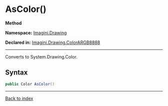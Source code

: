 # AsColor()

**Method**

**Namespace:** [Imagini.Drawing](Imagini.Drawing.md)

**Declared in:** [Imagini.Drawing.ColorARGB8888](Imagini.Drawing.ColorARGB8888.md)

------



Converts to System.Drawing.Color.


## Syntax

```csharp
public Color AsColor()
```

------

[Back to index](index.md)
